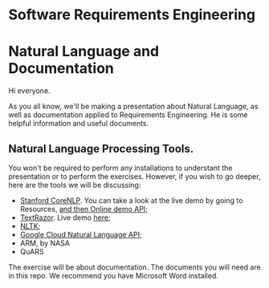 # Software Requirements Engineering
# Natural Language and Documentation

Hi everyone.

As you all know, we'll be making a presentation about Natural Language, as well as documentation applied to Requirements Engineering.
He is some helpful information and useful documents.

## Natural Language Processing Tools.

You won't be required to perform any installations to understant the presentation or to perform the exercises.
However, if you wish to go deeper, here are the tools we will be discussing:

* [Stanford CoreNLP](http://stanfordnlp.github.io/CoreNLP/). You can take a look at the live demo by going to Resources, [and then Online demo API](http://corenlp.run/);
* [TextRazor](https://www.textrazor.com). Live demo [here](https://www.textrazor.com/demo);
* [NLTK](http://www.nltk.org/);
* [Google Cloud Natural Language API](https://cloud.google.com/natural-language/?utm_source=google&utm_medium=cpc&utm_campaign=2015-q2-cloud-na-gcp-bkws-freetrial-en&gclid=CjwKEAjwm_K_BRDx5o-sxq6ouXASJAC7TsFLTxz-wamcOps7fblJgKhfV5zyzQZX1yBjEKwSWoXQ3xoClHjw_wcB);
* ARM, by NASA
* QuARS

The exercise will be about documentation. The documents you will need are in this repo.
We recommend you have Microsoft Word installed.